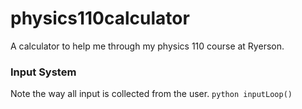 # physics110calculator
A calculator to help me through my physics 110 course at Ryerson. 

### Input System
Note the way all input is collected from the user.
`python
inputLoop()
`
